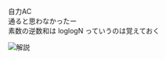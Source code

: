 自力AC  
通ると思わなかったー  
素数の逆数和は loglogN っていうのは覚えておく

![解説](https://pbs.twimg.com/media/E0f1L0SUcAMtbcF?format=jpg&name=large)
